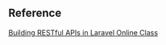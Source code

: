 ## Reference

[Building RESTful APIs in Laravel Online Class](https://www.linkedin.com/learning/building-restful-apis-in-laravel-8532490)
